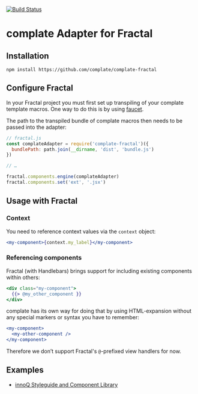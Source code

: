 [![Build Status](https://travis-ci.org/complate/complate-fractal.svg?branch=master)](https://travis-ci.org/complate/complate-fractal)

# complate Adapter for Fractal

## Installation

    npm install https://github.com/complate/complate-fractal

## Configure Fractal

In your Fractal project you must first set up transpiling of your complate
template macros. One way to do this is by using [faucet](https://github.com/faucet-pipeline/faucet-pipeline-js).

The path to the transpiled bundle of complate macros then needs to be passed into
the adapter:

```javascript
// fractal.js
const complateAdapter = require('complate-fractal')({
  bundlePath: path.join(__dirname, 'dist', 'bundle.js')
})

// …

fractal.components.engine(complateAdapter)
fractal.components.set('ext', '.jsx')
```

## Usage with Fractal

### Context

You need to reference context values via the `context` object:

```jsx
<my-component>{context.my_label}</my-component>
```

### Referencing components

Fractal (with Handlebars) brings support for including existing components within others:

```handlebars
<div class="my-component">
  {{> @my_other_component }}
</div>
```

complate has its own way for doing that by using HTML-expansion without any
special markers or syntax you have to remember:

```jsx
<my-component>
  <my-other-component />
</my-component>
```

Therefore we don’t support Fractal's `@`-prefixed view handlers for now.

## Examples

- [innoQ Styleguide and Component Library](https://github.com/innoq/innoq-styleguide)
